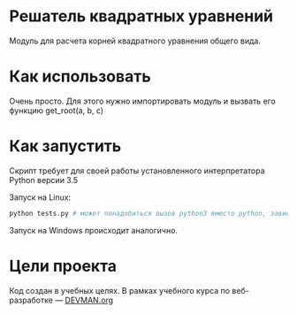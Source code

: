 # Решатель квадратных уравнений

Модуль для расчета корней квадратного уравнения общего вида.

# Как использовать

Очень просто. Для этого нужно импортировать модуль и вызвать его функцию get_root(a, b, c)

# Как запустить

Скрипт требует для своей работы установленного интерпретатора Python версии 3.5

Запуск на Linux:

```bash
python tests.py # может понадобиться вызов python3 вместо python, зависит от настроек операционной системы
```

Запуск на Windows происходит аналогично.

# Цели проекта

Код создан в учебных целях. В рамках учебного курса по веб-разработке ― [DEVMAN.org](https://devman.org)
